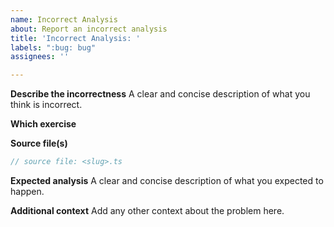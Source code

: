 ```yaml
---
name: Incorrect Analysis
about: Report an incorrect analysis
title: 'Incorrect Analysis: '
labels: ":bug: bug"
assignees: ''

---
```


**Describe the incorrectness**
A clear and concise description of what you think is incorrect.

**Which exercise**

**Source file(s)**
```typescript
// source file: <slug>.ts

```
**Expected analysis**
A clear and concise description of what you expected to happen.

**Additional context**
Add any other context about the problem here.
